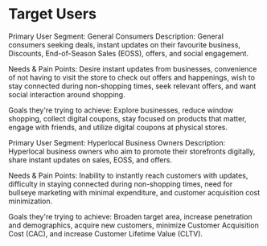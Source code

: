 # Target Users
Primary User Segment: General Consumers
Description: General consumers seeking deals, instant updates on their favourite business, Discounts, End-of-Season Sales (EOSS), offers, and social engagement.

Needs & Pain Points: Desire instant updates from businesses, convenience of not having to visit the store to check out offers and happenings, wish to stay connected during non-shopping times, seek relevant offers, and want social interaction around shopping.

Goals they're trying to achieve: Explore businesses, reduce window shopping, collect digital coupons, stay focused on products that matter, engage with friends, and utilize digital coupons at physical stores.

Primary User Segment: Hyperlocal Business Owners
Description: Hyperlocal business owners who aim to promote their storefronts digitally, share instant updates on sales, EOSS, and offers.

Needs & Pain Points: Inability to instantly reach customers with updates, difficulty in staying connected during non-shopping times, need for bullseye marketing with minimal expenditure, and customer acquisition cost minimization.

Goals they're trying to achieve: Broaden target area, increase penetration and demographics, acquire new customers, minimize Customer Acquisition Cost (CAC), and increase Customer Lifetime Value (CLTV).
